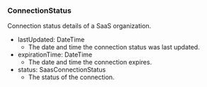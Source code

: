 ### ConnectionStatus
Connection status details of a SaaS organization.

- lastUpdated: DateTime
  - The date and time the connection status was last updated.
- expirationTime: DateTime
  - The date and time the connection expires.
- status: SaasConnectionStatus
  - The status of the connection.
